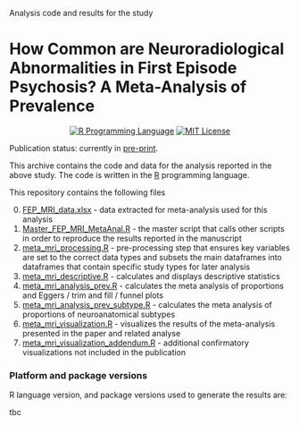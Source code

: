 Analysis code and results for the study

# How Common are Neuroradiological Abnormalities in First Episode Psychosis? A Meta-Analysis of Prevalence 

<p align="center">
	<a href="https://en.wikipedia.org/wiki/R_(programming_language)"><img
		alt="R Programming Language"
		src="https://img.shields.io/badge/Language-R-%232268BB.svg"></a>
	<a href="https://opensource.org/licenses/MIT"><img
		alt="MIT License"
		src="https://img.shields.io/badge/license-MIT-blue.svg"></a>
</p>

Publication status: currently in [pre-print](https://www.medrxiv.org/).

This archive contains the code and data for the analysis reported in the above study. The code is written in the [R](https://en.wikipedia.org/wiki/R_(programming_language)) programming language.

This repository contains the following files

0. [FEP_MRI_data.xlsx](https://github.com/vaughanbell/FEP_MRI_anormality_Meta/blob/main/FEP_MRI_data.xlsx) - data extracted for meta-analysis used for this analysis
1.  [Master_FEP_MRI_MetaAnal.R](https://github.com/grahamblackman/FEP_MRI_anormality_Meta/blob/main/Master_FEP_MRI_MetaAnal.R) - the master script that calls other scripts in order to reproduce the results reported in the manuscript
2.  [meta_mri_processing.R](https://github.com/grahamblackman/FEP_MRI_anormality_Meta/blob/main/meta_mri_processing.R) - pre-processing step that ensures key variables are set to the correct data types and subsets the main dataframes into dataframes that contain specific study types for later analysis
3. [meta_mri_descriptive.R](https://github.com/grahamblackman/FEP_MRI_anormality_Meta/blob/main/meta_mri_descriptive.R) - calculates and displays descriptive statistics
4. [meta_mri_analysis_prev.R](https://github.com/grahamblackman/FEP_MRI_anormality_Meta/blob/main/meta_mri_analysis_prev.R) - calculates the meta analysis of proportions and Eggers / trim and fill / funnel plots
5. [meta_mri_analysis_prev_subtype.R](https://github.com/grahamblackman/FEP_MRI_anormality_Meta/blob/main/meta_mri_analysis_prev_subtype.R) - calculates the meta analysis of proportions of neuroanatomical subtypes
6. [meta_mri_visualization.R](https://github.com/grahamblackman/FEP_MRI_anormality_Meta/blob/main/meta_mri_visualization.R) - visualizes the results of the meta-analysis presented in the paper and related analyse
7. [meta_mri_visualization_addendum.R](https://github.com/grahamblackman/FEP_MRI_anormality_Meta/blob/main/meta_mri_visualization_addendum.R) - additional confirmatory visualizations not included in the publication

### Platform and package versions

R language version, and package versions used to generate the results are:

tbc
